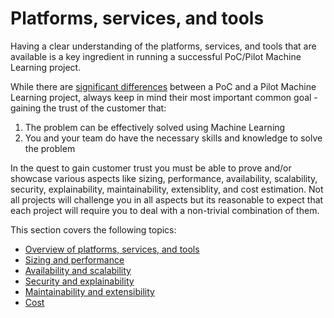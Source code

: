 # Platforms, services, and tools

Having a clear understanding of the platforms, services, and tools that are available is a key ingredient in running a successful PoC/Pilot Machine Learning project.

While there are [significant differences](../1-poc-vs-pilot/README.md) between a PoC and a Pilot Machine Learning project, always keep in mind their most important common goal - gaining the trust of the customer that:

1. The problem can be effectively solved using Machine Learning
2. You and your team do have the necessary skills and knowledge to solve the problem

In the quest to gain customer trust you must be able to prove and/or showcase various aspects like sizing, performance, availability, scalability, security, explainability, maintainability, extensiblity, and cost estimation. Not all projects will challenge you in all aspects but its reasonable to expect that each project will require you to deal with a non-trivial combination of them.

This section covers the following topics:

- [Overview of platforms, services, and tools](overview.md)
- [Sizing and performance](sizing-performance.md)
- [Availability and scalability](availability-scalability.md)
- [Security and explainability](security-explainability.md)
- [Maintainability and extensibility](maintainability-extensibility.md)
- [Cost](cost.md)